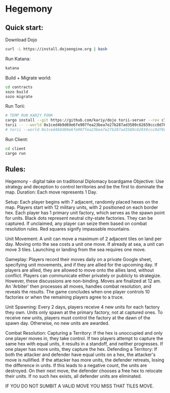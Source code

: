 # Hegemony

## Quick start:

Download Dojo

```sh
curl -L https://install.dojoengine.org | bash
```

Run Katana:

```sh
katana
```

Build + Migrate world:

```sh
cd contracts
sozo build
sozo migrate
```

Run Torii:

```sh
# TEMP RUN KARIY FORK
cargo install --git https://github.com/kariy/dojo torii-server --rev c7d48d2 --force
torii -- --world 0x1ced4b9d69e6fe907fea23bea7e27b287ad3589c62659ccc0d78d435ba906f5
# torii --world 0x1ced4b9d69e6fe907fea23bea7e27b287ad3589c62659ccc0d78d435ba906f5
```

Run Client:

```sh
cd client
cargo run
```

## Rules:

Hegemony - digital take on traditional Diplomacy boardgame
Objective: Use strategy and deception to control territories and be the first to dominate the map.
Duration: Each move represents 1 Day.

Setup:
Each player begins with 7 adjacent, randomly placed hexes on the map.
Players start with 12 military units, with 2 positioned on each border hex.
Each player has 1 primary unit factory, which serves as the spawn point for units.
Black dots represent neutral city-state factories. They can be captured. If unclaimed, any player can seize them based on combat resolution rules.
Red squares signify impassable mountains.

Unit Movement:
A unit can move a maximum of 2 adjacent tiles on land per day.
Moving onto the sea costs a unit one move. If already at sea, a unit can move 3 tiles. Launching or landing from the sea requires one move.

Gameplay:
Players record their moves daily on a private Google sheet, specifying unit movements, and if they are allied for the upcoming day.
If players are allied, they are allowed to move onto the allies land, without conflict.
Players can communicate either privately or publicly to strategize. However, these discussions are non-binding.
Moves are finalized at 12 am. An 'Arbiter' then processes all moves, handles combat resolution, and reveals the results.
The game concludes when one player controls 10 factories or when the remaining players agree to a truce.

Unit Spawning:
Every 2 days, players receive 4 new units for each factory they own.
Units only spawn at the primary factory, not at captured ones.
To receive new units, players must control the factory at the dawn of the spawn day. Otherwise, no new units are awarded.

Combat Resolution:
Capturing a Territory:
If the hex is unoccupied and only one player moves in, they take control.
If two players attempt to capture the same hex with equal units, it results in a standoff, and neither progresses. If one player has more units, they capture the hex.
Defending a Territory:
If both the attacker and defender have equal units on a hex, the attacker's move is nullified.
If the attacker has more units, the defender retreats, losing the difference in units. If this leads to a negative count, the units are destroyed. On their next move, the defender chooses a free hex to relocate their units. If no such hex exists, all defender units are eliminated.

IF YOU DO NOT SUMBIT A VALID MOVE YOU MISS THAT TILES MOVE.
